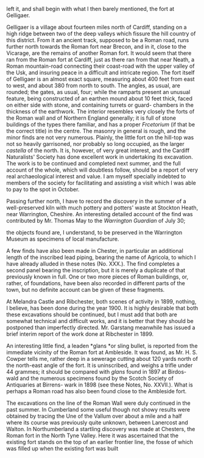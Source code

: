 left it, and shall begin with what I then
barely mentioned, the fort at Gelligaer.

Gelligaer is a village about fourteen miles
north of Cardiff, standing on a high ridge
between two of the deep valleys which fissure
the hill country of this district. From it an
ancient track, supposed to be a Roman road,
runs further north towards the Roman fort
near Brecon, and in it, close to the Vicarage,
are the remains of another Roman fort. It
would seem that there ran from the Roman
fort at Cardiff, just as there ran from that
near Neath, a Roman mountain-road connecting
their coast-road with the upper valley
of the Usk, and insuring peace in a difficult
and intricate region. The fort itself of Gelligaer
is an almost exact square, measuring
about 400 feet from east to west, and about
380 from north to south. The angles, as
usual, are rounded; the gates, as usual, four;
while the ramparts present an unusual feature,
being constructed of an earthen mound
about 10 feet thick, faced on either side with
stone, and containing turrets or guard-
chambers in the thickness of the earthwork.
The interior resembles very closely the forts
of the Roman wall and of Northern England
generally; it is full of stone buildings of the
types there familiar, and has a proper
*Frcetorium* (if that be the correct title) in the
centre. The masonry in general is rough,
and the minor finds are not very numerous.
Plainly, the little fort on the hill-top was not
so heavily garrisoned, nor probably so long
occupied, as the larger *castella* of the north.
It is, however, of very great interest, and the
Cardiff Naturalists' Society has done excellent
work in undertaking its excavation.
The work is to be continued and completed
next summer, and the full account of the
whole, which will doubtless follow, should
be a report of very real archaeological interest
and value. I am myself specially indebted
to members of the society for facilitating and
assisting a visit which I was able to pay to
the spot in October.

Passing further north, I have to record
the discovery in the summer of a well-preserved
kiln with much pottery and potters'
waste at Stockton Heath, near Warrington,
Cheshire. An interesting detailed account
of the find was contributed by Mr. Thomas
May to the *Warrington Guardian* of July 30;

the objects found are, I understand, to be
preserved in the Warrington Museum as
specimens of local manufacture.

A few finds have also been made in
Chester, in particular an additional length
of the inscribed lead piping, bearing the
name of Agricola, to which I have already
alluded in these notes (No. XXX.). The
find completes a second panel bearing the
inscription, but it is merely a duplicate of
that previously known in full. One or two
more pieces of Roman buildings, or, rather,
of foundations, have been also recorded in
different parts of the town, but no definite
account can be given of these fragments.

At Melandra Castle and Ribchester, both
scenes of activity in 1899, nothing, I believe,
has been done during the year 1900. It is
highly desirable that both these excavations
should be continued, but I must add that
both are somewhat technical and difficult
works, and it is better that they should be
postponed than imperfectly directed. Mr.
Garstang meanwhile has issued a brief interim
report of the work done at Ribchester
in 1899.

An interesting little find, a leaden *glans
*or sling bullet, is reported from the immediate
vicinity of the Roman fort at Ambleside. It
was found, as Mr. H. S. Cowper tells me,
rather deep in a sewerage cutting about
120 yards north of the north-east angle of
the fort. It is uninscribed, and weighs a
trifle under 44 grammes; it should be compared
with *glans* found in 1897 at Birdos-
wald and the numerous specimens found by
the Scotch Society of Antiquaries at Birrens-
wark in 1898 (see these Notes, No. XXVII.).
What is perhaps a Roman road has also
been found close to the Ambleside fort.

The excavations on the line of the Roman
Wall were duly continued in the past summer.
In Cumberland some useful though not
showy results were obtained by tracing the
Une of the Vallum over about a mile and a
half where its course was previously quite
unknown, between Lanercost and Walton.
In Northumberland a startling discovery was
made at Chesters, the Roman fort in the
North Tyne Valley. Here it was ascertained
that the existing fort stands on the top of an
earlier frontier line, the fosse of which was
filled up when the existing fort was built
